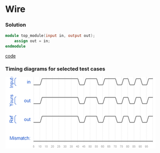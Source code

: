 # Wire

### Solution
```Verilog
module top_module(input in, output out);
	assign out = in;
endmodule
```
[code](3.v)

### Timing diagrams for selected test cases
![result](./result.png)
